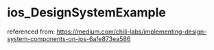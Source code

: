 # ios_DesignSystemExample
referenced from: https://medium.com/chili-labs/implementing-design-system-components-on-ios-6afe873ea586
